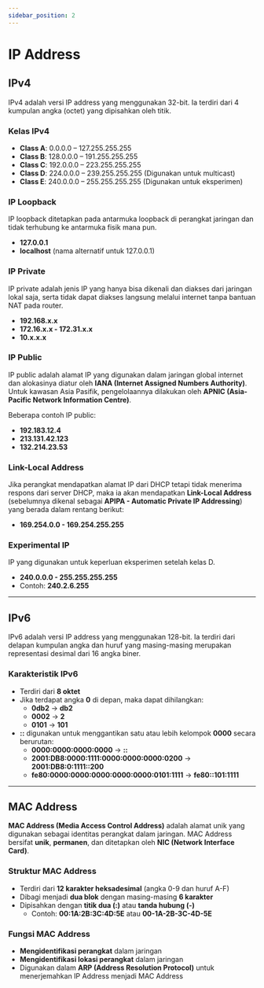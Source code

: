 ```yaml
---
sidebar_position: 2
---
```


# IP Address

## IPv4
IPv4 adalah versi IP address yang menggunakan 32-bit. Ia terdiri dari 4 kumpulan angka (octet) yang dipisahkan oleh titik.

### Kelas IPv4
- **Class A**: 0.0.0.0 – 127.255.255.255
- **Class B**: 128.0.0.0 – 191.255.255.255
- **Class C**: 192.0.0.0 – 223.255.255.255
- **Class D**: 224.0.0.0 – 239.255.255.255 (Digunakan untuk multicast)
- **Class E**: 240.0.0.0 – 255.255.255.255 (Digunakan untuk eksperimen)

### IP Loopback
IP loopback ditetapkan pada antarmuka loopback di perangkat jaringan dan tidak terhubung ke antarmuka fisik mana pun.
- **127.0.0.1**
- **localhost** (nama alternatif untuk 127.0.0.1)

### IP Private
IP private adalah jenis IP yang hanya bisa dikenali dan diakses dari jaringan lokal saja, serta tidak dapat diakses langsung melalui internet tanpa bantuan NAT pada router.
- **192.168.x.x**
- **172.16.x.x - 172.31.x.x**
- **10.x.x.x**

### IP Public
IP public adalah alamat IP yang digunakan dalam jaringan global internet dan alokasinya diatur oleh **IANA (Internet Assigned Numbers Authority)**. Untuk kawasan Asia Pasifik, pengelolaannya dilakukan oleh **APNIC (Asia-Pacific Network Information Centre)**.

Beberapa contoh IP public:
- **192.183.12.4**
- **213.131.42.123**
- **132.214.23.53**

### Link-Local Address
Jika perangkat mendapatkan alamat IP dari DHCP tetapi tidak menerima respons dari server DHCP, maka ia akan mendapatkan **Link-Local Address** (sebelumnya dikenal sebagai **APIPA - Automatic Private IP Addressing**) yang berada dalam rentang berikut:
- **169.254.0.0 - 169.254.255.255**

### Experimental IP
IP yang digunakan untuk keperluan eksperimen setelah kelas D.
- **240.0.0.0 - 255.255.255.255**
- Contoh: **240.2.6.255**

---

## IPv6
IPv6 adalah versi IP address yang menggunakan 128-bit. Ia terdiri dari delapan kumpulan angka dan huruf yang masing-masing merupakan representasi desimal dari 16 angka biner.

### Karakteristik IPv6
- Terdiri dari **8 oktet**
- Jika terdapat angka **0** di depan, maka dapat dihilangkan:
  - **0db2** → **db2**
  - **0002** → **2**
  - **0101** → **101**
- **::** digunakan untuk menggantikan satu atau lebih kelompok **0000** secara berurutan:
  - **0000:0000:0000:0000** → **::**
  - **2001:DB8:0000:1111:0000:0000:0000:0200** → **2001:DB8:0:1111::200**
  - **fe80:0000:0000:0000:0000:0000:0101:1111** → **fe80::101:1111**

---

## MAC Address
**MAC Address (Media Access Control Address)** adalah alamat unik yang digunakan sebagai identitas perangkat dalam jaringan. MAC Address bersifat **unik**, **permanen**, dan ditetapkan oleh **NIC (Network Interface Card)**.

### Struktur MAC Address
- Terdiri dari **12 karakter heksadesimal** (angka 0-9 dan huruf A-F)
- Dibagi menjadi **dua blok** dengan masing-masing **6 karakter**
- Dipisahkan dengan **titik dua (:)** atau **tanda hubung (-)**
  - Contoh: **00:1A:2B:3C:4D:5E** atau **00-1A-2B-3C-4D-5E**

### Fungsi MAC Address
- **Mengidentifikasi perangkat** dalam jaringan
- **Mengidentifikasi lokasi perangkat** dalam jaringan
- Digunakan dalam **ARP (Address Resolution Protocol)** untuk menerjemahkan IP Address menjadi MAC Address